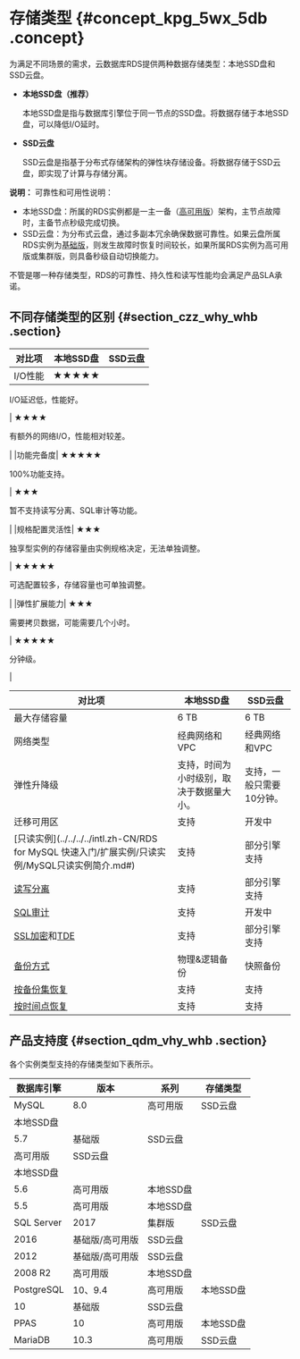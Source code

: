 # 存储类型 {#concept_kpg_5wx_5db .concept}

为满足不同场景的需求，云数据库RDS提供两种数据存储类型：本地SSD盘和SSD云盘。

-   **本地SSD盘（推荐）** 

    本地SSD盘是指与数据库引擎位于同一节点的SSD盘。将数据存储于本地SSD盘，可以降低I/O延时。

-   **SSD云盘** 

    SSD云盘是指基于分布式存储架构的弹性块存储设备。将数据存储于SSD云盘，即实现了计算与存储分离。


**说明：** 可靠性和可用性说明：

-   本地SSD盘：所属的RDS实例都是一主一备（[高可用版](intl.zh-CN/云数据库RDS简介/产品系列/产品系列概述.md#section_s3n_3kv_tdb)）架构，主节点故障时，主备节点秒级完成切换。
-   SSD云盘：为分布式云盘，通过多副本冗余确保数据可靠性。如果云盘所属RDS实例为[基础版](intl.zh-CN/云数据库RDS简介/产品系列/基础版.md#)，则发生故障时恢复时间较长，如果所属RDS实例为高可用版或集群版，则具备秒级自动切换能力。

不管是哪一种存储类型，RDS的可靠性、持久性和读写性能均会满足产品SLA承诺。

## 不同存储类型的区别 {#section_czz_why_whb .section}

|对比项|本地SSD盘|SSD云盘|
|---|------|-----|
|I/O性能| ★★★★★

 I/O延迟低，性能好。

 | ★★★★

 有额外的网络I/O，性能相对较差。

 |
|功能完备度| ★★★★★

 100%功能支持。

 | ★★★

 暂不支持读写分离、SQL审计等功能。

 |
|规格配置灵活性| ★★★

 独享型实例的存储容量由实例规格决定，无法单独调整。

 | ★★★★★

 可选配置较多，存储容量也可单独调整。

 |
|弹性扩展能力| ★★★

 需要拷贝数据，可能需要几个小时。

 | ★★★★★

 分钟级。

 |

|对比项|本地SSD盘|SSD云盘|
|---|------|-----|
|最大存储容量|6 TB|6 TB|
|网络类型|经典网络和VPC|经典网络和VPC|
|弹性升降级|支持，时间为小时级别，取决于数据量大小。|支持，一般只需要10分钟。|
|迁移可用区|支持|开发中|
|[只读实例](../../../../intl.zh-CN/RDS for MySQL 快速入门/扩展实例/只读实例/MySQL只读实例简介.md#)|支持|部分引擎支持|
|[读写分离](../../../../intl.zh-CN/用户指南/读写分离/读写分离简介.md#)|支持|部分引擎支持|
|[SQL审计](../../../../intl.zh-CN/用户指南/数据安全性/SQL审计.md#)|支持|开发中|
|[SSL加密](../../../../intl.zh-CN/用户指南/数据安全性/设置SSL加密.md#)和[TDE](../../../../intl.zh-CN/用户指南/数据安全性/设置透明数据加密.md#)|支持|部分引擎支持|
|[备份方式](../../../../intl.zh-CN/用户指南/备份数据/备份RDS数据.md#)|物理&逻辑备份|快照备份|
|[按备份集恢复](../../../../intl.zh-CN/用户指南/恢复数据/恢复MySQL数据.md#)|支持|支持|
|[按时间点恢复](../../../../intl.zh-CN/用户指南/恢复数据/恢复MySQL数据.md#)|支持|支持|

## 产品支持度 {#section_qdm_vhy_whb .section}

各个实例类型支持的存储类型如下表所示。

|数据库引擎|版本|系列|存储类型|
|-----|--|--|----|
|MySQL|8.0|高可用版|SSD云盘|
|本地SSD盘|
|5.7|基础版|SSD云盘|
|高可用版|SSD云盘|
|本地SSD盘|
|5.6|高可用版|本地SSD盘|
|5.5|高可用版|本地SSD盘|
|SQL Server|2017|集群版|SSD云盘|
|2016|基础版/高可用版|SSD云盘|
|2012|基础版/高可用版|SSD云盘|
|2008 R2|高可用版|本地SSD盘|
|PostgreSQL|10、9.4|高可用版|本地SSD盘|
|10|基础版|SSD云盘|
|PPAS|10|高可用版|本地SSD盘|
|MariaDB|10.3|高可用版|SSD云盘|

